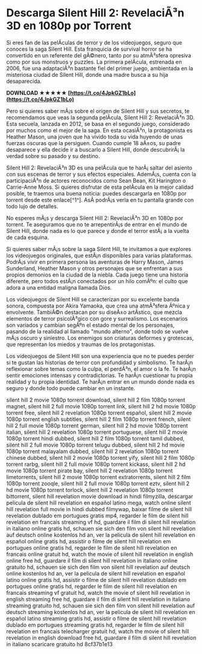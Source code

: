 
 
# Descarga Silent Hill 2: RevelaciÃ³n 3D en 1080p por Torrent
 
Si eres fan de las pelÃ­culas de terror y de los videojuegos, seguro que conoces la saga Silent Hill. Esta franquicia de survival horror se ha convertido en un referente del gÃ©nero, tanto por su atmÃ³sfera opresiva como por sus monstruos y puzzles. La primera pelÃ­cula, estrenada en 2006, fue una adaptaciÃ³n bastante fiel del primer juego, ambientada en la misteriosa ciudad de Silent Hill, donde una madre busca a su hija desaparecida.
 
**DOWNLOAD ★★★★★ [https://t.co/4JpkGZ1bLo](https://t.co/4JpkGZ1bLo)**


 
Pero si quieres saber mÃ¡s sobre el origen de Silent Hill y sus secretos, te recomendamos que veas la segunda pelÃ­cula, Silent Hill 2: RevelaciÃ³n 3D. Esta secuela, lanzada en 2012, se basa en el segundo juego, considerado por muchos como el mejor de la saga. En esta ocasiÃ³n, la protagonista es Heather Mason, una joven que ha vivido toda su vida huyendo de unas fuerzas oscuras que la persiguen. Cuando cumple 18 aÃ±os, su padre desaparece y ella decide ir a buscarlo a Silent Hill, donde descubrirÃ¡ la verdad sobre su pasado y su destino.
 
Silent Hill 2: RevelaciÃ³n 3D es una pelÃ­cula que te harÃ¡ saltar del asiento con sus escenas de terror y sus efectos especiales. AdemÃ¡s, cuenta con la participaciÃ³n de actores reconocidos como Sean Bean, Kit Harington o Carrie-Anne Moss. Si quieres disfrutar de esta pelÃ­cula en la mejor calidad posible, te traemos una buena noticia: puedes descargarla en 1080p por torrent desde este enlace[^1^]. AsÃ­ podrÃ¡s verla en tu pantalla grande con todo lujo de detalles.
 
No esperes mÃ¡s y descarga Silent Hill 2: RevelaciÃ³n 3D en 1080p por torrent. Te aseguramos que no te arrepentirÃ¡s de entrar en el mundo de Silent Hill, donde nada es lo que parece y donde el terror estÃ¡ a la vuelta de cada esquina.
  
Si quieres saber mÃ¡s sobre la saga Silent Hill, te invitamos a que explores los videojuegos originales, que estÃ¡n disponibles para varias plataformas. PodrÃ¡s vivir en primera persona las aventuras de Harry Mason, James Sunderland, Heather Mason y otros personajes que se enfrentan a sus propios demonios en la ciudad de la niebla. Cada juego tiene una historia diferente, pero todos estÃ¡n conectados por un hilo comÃºn: el culto que adora a una entidad maligna llamada Dios.
 
Los videojuegos de Silent Hill se caracterizan por su excelente banda sonora, compuesta por Akira Yamaoka, que crea una atmÃ³sfera Ãºnica y envolvente. TambiÃ©n destacan por su diseÃ±o artÃ­stico, que mezcla elementos de terror psicolÃ³gico con gore y surrealismo. Los escenarios son variados y cambian segÃºn el estado mental de los personajes, pasando de la realidad al llamado "mundo alterno", donde todo se vuelve mÃ¡s oscuro y siniestro. Los enemigos son criaturas deformes y grotescas, que representan los miedos y traumas de los protagonistas.
 
Los videojuegos de Silent Hill son una experiencia que no te puedes perder si te gustan las historias de terror con profundidad y simbolismo. Te harÃ¡n reflexionar sobre temas como la culpa, el perdÃ³n, el amor o la fe. Te harÃ¡n sentir emociones intensas y contradictorias. Te harÃ¡n cuestionar tu propia realidad y tu propia identidad. Te harÃ¡n entrar en un mundo donde nada es seguro y donde todo puede cambiar en un instante.
 
silent hill 2 movie 1080p torrent download,  silent hill 2 film 1080p torrent magnet,  silent hill 2 full movie 1080p torrent link,  silent hill 2 hd movie 1080p torrent free,  silent hill 2 revelation 1080p torrent español,  silent hill 2 movie 1080p torrent english subtitles,  silent hill 2 film 1080p torrent french,  silent hill 2 full movie 1080p torrent german,  silent hill 2 hd movie 1080p torrent italian,  silent hill 2 revelation 1080p torrent portuguese,  silent hill 2 movie 1080p torrent hindi dubbed,  silent hill 2 film 1080p torrent tamil dubbed,  silent hill 2 full movie 1080p torrent telugu dubbed,  silent hill 2 hd movie 1080p torrent malayalam dubbed,  silent hill 2 revelation 1080p torrent chinese dubbed,  silent hill 2 movie 1080p torrent yify,  silent hill 2 film 1080p torrent rarbg,  silent hill 2 full movie 1080p torrent kickass,  silent hill 2 hd movie 1080p torrent pirate bay,  silent hill 2 revelation 1080p torrent limetorrents,  silent hill 2 movie 1080p torrent extratorrents,  silent hill 2 film 1080p torrent zooqle,  silent hill 2 full movie 1080p torrent eztv,  silent hill 2 hd movie 1080p torrent torlock,  silent hill 2 revelation 1080p torrent bittorrent,  silent hill revelation movie download in hindi filmyzilla,  descargar pelicula de silent hill revelation en español latino mega,  watch online silent hill revelation full movie in hindi dubbed filmywap,  baixar filme de silent hill revelation dublado em portugues gratis mp4,  regarder le film de silent hill revelation en francais streaming vf hd,  guardare il film di silent hill revelation in italiano online gratis hd,  schauen sie sich den film von silent hill revelation auf deutsch online kostenlos hd an,  ver la pelicula de silent hill revelation en español online gratis hd,  assistir o filme de silent hill revelation em portugues online gratis hd,  regarder le film de silent hill revelation en francais online gratuit hd,  watch the movie of silent hill revelation in english online free hd,  guardare il film di silent hill revelation in italiano online gratuito hd,  schauen sie sich den film von silent hill revelation auf deutsch online kostenlos hd an,  ver la pelicula de silent hill revelation en español latino online gratis hd,  assistir o filme de silent hill revelation dublado em portugues online gratis hd,  regarder le film de silent hill revelation en francais streaming vf gratuit hd,  watch the movie of silent hill revelation in english streaming free hd,  guardare il film di silent hill revelation in italiano streaming gratuito hd,  schauen sie sich den film von silent hill revelation auf deutsch streaming kostenlos hd an,  ver la pelicula de silent hill revelation en español latino streaming gratis hd,  assistir o filme de silent hill revelation dublado em portugues streaming gratis hd,  regarder le film de silent hill revelation en francais telecharger gratuit hd,  watch the movie of silent hill revelation in english download free hd,  guardare il film di silent hill revelation in italiano scaricare gratuito hd
 8cf37b1e13
 
